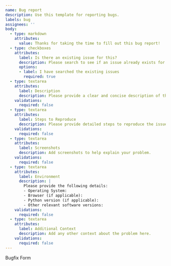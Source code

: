 ```yaml
---
name: Bug report
description: Use this template for reporting bugs.
labels: bug
assignees: ''
body: 
  - type: markdown
    attributes:
      value: Thanks for taking the time to fill out this bug report!
  - type: checkboxes
    attributes:
      label: Is there an existing issue for this?
      description: Please search to see if an issue already exists for the bug you encountered.
      options:
      - label: I have searched the existing issues
        required: true
  - type: textarea
    attributes:
      label: Description
      description: Please provide a clear and concise description of the issue. What is the expected behavior, and what is the actual behavior?
    validations:
      required: false
  - type: textarea
    attributes:
      label: Steps to Reproduce
      description: Please provide detailed steps to reproduce the issue.
    validations:
      required: false
  - type: textarea
    attributes:
      label: Screenshots
      description: Add screenshots to help explain your problem.
    validations:
      required: false
  - type: textarea
    attributes:
      label: Environment
      description: |
        Please provide the following details:
        - Operating System:
        - Browser (if applicable):
        - Python version (if applicable):
        - Other relevant software versions:
    validations:
      required: false
  - type: textarea
    attributes:
      label: Additional Context
      description: Add any other context about the problem here.
    validations:
      required: false
---
```

Bugfix Form
